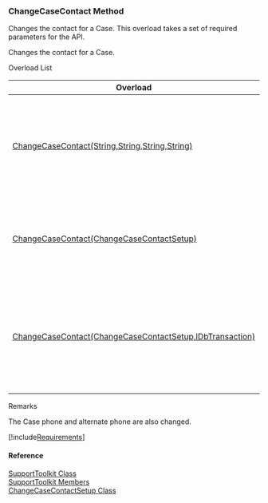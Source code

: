 ﻿### ChangeCaseContact Method

Changes the contact for a Case. This overload takes a set of required parameters for the API.

Changes the contact for a Case.

Overload List

| Overload | Description |
| --- | --- |
| [ChangeCaseContact(String,String,String,String)](FChoice.Toolkits.Clarify~FChoice.Toolkits.Clarify.Support.SupportToolkit~ChangeCaseContact(String,String,String,String).md) | Changes the contact for a Case. This overload takes a set of required parameters for the API.   |
| [ChangeCaseContact(ChangeCaseContactSetup)](FChoice.Toolkits.Clarify~FChoice.Toolkits.Clarify.Support.SupportToolkit~ChangeCaseContact(ChangeCaseContactSetup).md) | Changes the contact for a Case. This overload takes a setup object.   |
| [ChangeCaseContact(ChangeCaseContactSetup,IDbTransaction)](FChoice.Toolkits.Clarify~FChoice.Toolkits.Clarify.Support.SupportToolkit~ChangeCaseContact(ChangeCaseContactSetup,IDbTransaction).md) | Changes the contact for a Case. This overload takes a setup object and a database transaction.   |

Remarks

The Case phone and alternate phone are also changed.

[!include[Requirements](../partials/requirements.md)]



#### Reference

[SupportToolkit Class](FChoice.Toolkits.Clarify~FChoice.Toolkits.Clarify.Support.SupportToolkit.md)  
[SupportToolkit Members](FChoice.Toolkits.Clarify~FChoice.Toolkits.Clarify.Support.SupportToolkit_members.md)  
[ChangeCaseContactSetup Class](FChoice.Toolkits.Clarify~FChoice.Toolkits.Clarify.Support.ChangeCaseContactSetup.md)